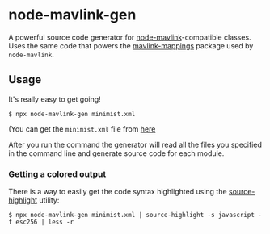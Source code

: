 # node-mavlink-gen

A powerful source code generator for [node-mavlink](https://www.npmjs.com/packages/node-mavlink)-compatible classes. Uses the same code that powers the [mavlink-mappings](https://www.npmjs.com/packages/mavlink-mappings) package used by `node-mavlink`.

## Usage

It's really easy to get going!

```
$ npx node-mavlink-gen minimist.xml
```

(You can get the `minimist.xml` file from [here](https://raw.githubusercontent.com/mavlink/mavlink/master/message_definitions/v1.0/minimal.xml)

After you run the command the generator will read all the files you specified in the command line and generate source code for each module.

### Getting a colored output

There is a way to easily get the code syntax highlighted using the [source-highlight](https://www.gnu.org/software/src-highlite/) utility:

```
$ npx node-mavlink-gen minimist.xml | source-highlight -s javascript -f esc256 | less -r
```
